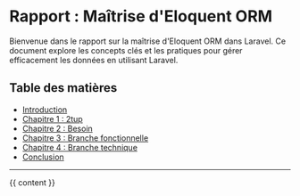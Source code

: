 # Rapport : Maîtrise d'Eloquent ORM

Bienvenue dans le rapport sur la maîtrise d'Eloquent ORM dans Laravel. Ce document explore les concepts clés et les pratiques pour gérer efficacement les données en utilisant Laravel.

## Table des matières

- [Introduction](Introduction.md)
- [Chapitre 1 : 2tup](Chapitre1.md)
- [Chapitre 2 : Besoin](Chapitre2.md)
- [Chapitre 3 : Branche fonctionnelle](Chapitre3.md)
- [Chapitre 4 : Branche technique](Chapitre4.md)
- [Conclusion](conclusion.md)

---

{{ content }}
